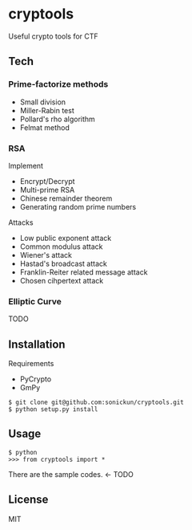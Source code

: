 # cryptools

Useful crypto tools for CTF
## Tech

### Prime-factorize methods
- Small division
- Miller-Rabin test
- Pollard's rho algorithm
- Felmat method

### RSA
Implement
- Encrypt/Decrypt
- Multi-prime RSA
- Chinese remainder theorem
- Generating random prime numbers

Attacks
- Low public exponent attack
- Common modulus attack
- Wiener's attack
- Hastad's broadcast attack
- Franklin-Reiter related message attack
- Chosen cihpertext attack

### Elliptic Curve
TODO

## Installation
Requirements
- PyCrypto
- GmPy

```
$ git clone git@github.com:sonickun/cryptools.git
$ python setup.py install
```

## Usage
```
$ python
>>> from cryptools import *
```
There are the sample codes. <- TODO


## License
MIT

